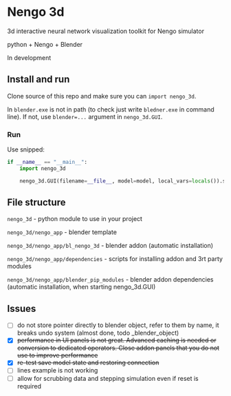 # Nengo 3d

3d interactive neural network visualization toolkit for Nengo simulator

python + Nengo + Blender

In development

## Install and run

Clone source of this repo and make sure you can `import nengo_3d`.

In `blender.exe` is not in path (to check just write `bledner.exe` in command line). If not, use `blender=...` argument
in `nengo_3d.GUI`.

### Run

Use snipped:

```python
if __name__ == "__main__":
    import nengo_3d

    nengo_3d.GUI(filename=__file__, model=model, local_vars=locals()).start()
```

## File structure

`nengo_3d` - python module to use in your project

`nengo_3d/nengo_app` - blender template

`nengo_3d/nengo_app/bl_nengo_3d` - blender addon (automatic installation)

`nengo_3d/nengo_app/dependencies` - scripts for installing addon and 3rt party modules

`nengo_3d/nengo_app/blender_pip_modules` - blender addon dependencies (automatic installation, when starting nengo_3d.GUI)


## Issues

- [ ] do not store pointer directly to blender object, refer to them by name, it breaks undo system (almost done, todo _blender_object)
- [x] ~~performance in UI panels is not great. Advanced caching is needed or conversion to dedicated operators. Close
  addon panels that you do not use to improve performance~~
- [x] ~~re-test save model state and restoring connection~~
- [ ] lines example is not working 
- [ ] allow for scrubbing data and stepping simulation even if reset is required
